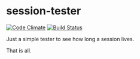 session-tester
==============

[![Code Climate](https://codeclimate.com/github/wogsland/session-tester/badges/gpa.svg)](https://codeclimate.com/github/wogsland/session-tester)
[![Build Status](https://travis-ci.org/wogsland/session-tester.svg?branch=master)](https://travis-ci.org/wogsland/session-tester)


Just a simple tester to see how long a session lives.

That is all.
